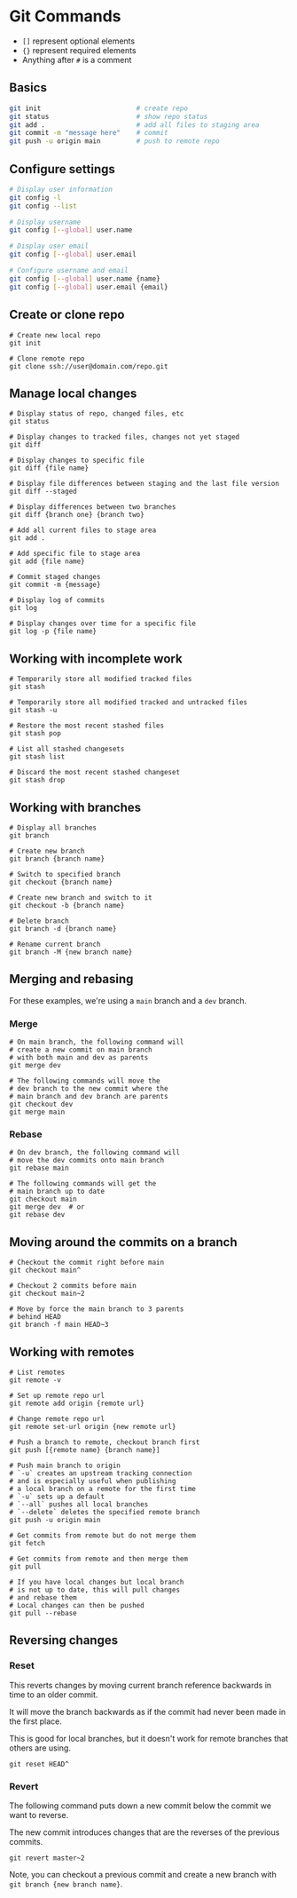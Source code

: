 # Git Commands

* `[]` represent optional elements
* `{}` represent required elements
* Anything after `#` is a comment

## Basics
```bash
git init                        # create repo
git status                      # show repo status
git add .                       # add all files to staging area
git commit -m "message here"    # commit
git push -u origin main         # push to remote repo
```

## Configure settings
```bash
# Display user information
git config -l
git config --list

# Display username
git config [--global] user.name

# Display user email
git config [--global] user.email

# Configure username and email
git config [--global] user.name {name}
git config [--global] user.email {email}
```

## Create or clone repo
```shell
# Create new local repo
git init

# Clone remote repo
git clone ssh://user@domain.com/repo.git
```

## Manage local changes
```shell
# Display status of repo, changed files, etc
git status

# Display changes to tracked files, changes not yet staged
git diff

# Display changes to specific file
git diff {file name}

# Display file differences between staging and the last file version
git diff --staged 

# Display differences between two branches
git diff {branch one} {branch two}

# Add all current files to stage area
git add .

# Add specific file to stage area
git add {file name}

# Commit staged changes
git commit -m {message}

# Display log of commits
git log

# Display changes over time for a specific file
git log -p {file name}
```

## Working with incomplete work
```shell
# Temporarily store all modified tracked files
git stash

# Temporarily store all modified tracked and untracked files
git stash -u

# Restore the most recent stashed files
git stash pop

# List all stashed changesets
git stash list

# Discard the most recent stashed changeset
git stash drop
```

## Working with branches
```shell
# Display all branches
git branch

# Create new branch
git branch {branch name}

# Switch to specified branch
git checkout {branch name}

# Create new branch and switch to it
git checkout -b {branch name}

# Delete branch
git branch -d {branch name}

# Rename current branch
git branch -M {new branch name}
```

## Merging and rebasing

For these examples, we're using a `main` branch and a `dev` branch.

### Merge
```shell
# On main branch, the following command will 
# create a new commit on main branch
# with both main and dev as parents
git merge dev

# The following commands will move the
# dev branch to the new commit where the
# main branch and dev branch are parents
git checkout dev
git merge main
```

### Rebase
```shell
# On dev branch, the following command will
# move the dev commits onto main branch
git rebase main

# The following commands will get the
# main branch up to date
git checkout main
git merge dev  # or
git rebase dev
```

## Moving around the commits on a branch
```shell
# Checkout the commit right before main
git checkout main^

# Checkout 2 commits before main
git checkout main~2

# Move by force the main branch to 3 parents
# behind HEAD
git branch -f main HEAD~3
```

## Working with remotes
```shell
# List remotes
git remote -v

# Set up remote repo url
git remote add origin {remote url}

# Change remote repo url
git remote set-url origin {new remote url}

# Push a branch to remote, checkout branch first
git push [{remote name} {branch name}]

# Push main branch to origin
# `-u` creates an upstream tracking connection
# and is especially useful when publishing
# a local branch on a remote for the first time
# `-u` sets up a default
# `--all` pushes all local branches
# `--delete` deletes the specified remote branch
git push -u origin main

# Get commits from remote but do not merge them
git fetch

# Get commits from remote and then merge them
git pull

# If you have local changes but local branch
# is not up to date, this will pull changes
# and rebase them
# Local changes can then be pushed
git pull --rebase
```

## Reversing changes

### Reset
This reverts changes by moving current branch reference backwards in time to an older commit.

It will move the branch backwards as if the commit had never been made in the first place.

This is good for local branches, but it doesn't work for remote branches that others are using.

```shell
git reset HEAD^
```

### Revert
The following command puts down a new commit below the commit we want to reverse.

The new commit introduces changes that are the reverses of the previous commits.

```shell
git revert master~2
```

Note, you can checkout a previous commit and create a new branch with `git branch {new branch name}`.
